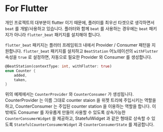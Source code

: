 # For Flutter

&#x20;개인 프로젝트의 대부분이 flutter 이기 때문에, 플러터를 최우선 타겟으로 생각하면서 `beat` 를 개발/사용하고 있습니다. 플러터와 함께 `beat` 를 사용하는 경우에는 `beat` 패키지가 아니라 `flutter_beat` 패키지를 설치해야 합니다.&#x20;

&#x20;`flutter_beat` 패키지는 플러터 프레임워크 내에서 Provider / Consumer 패턴을 지원합니다. `flutter_beat` 패키지를 설치하고 `BeatStation` 어노테이션의 `withFlutter` 속성을 `true` 로 설정하면, 자동으로 필요한 Provider 와 Consumer 를 생성합니다.&#x20;

```dart
@BeatStation(contextType: int, withFlutter: true)
enum Counter {
    added,
    taken,
}
```

&#x20;위의 예제에서는 `CounterProvider` 와 `CounterConsumer` 가 생성됩니다. CounterProvider 는 이름 그대로 counter staion 을 위젯 트리에 주입시키는 역할을 하고, CounterConsumer 는 주입된 counter station 을 이용하는 역할을 합니다. 이 밖에도 Consumer 를 자유롭게 만들어 사용할 수 있도록 상속가능한 `CounterConsumerWidget` 을 제공하고, StatefulWidget 과 같은 형태로 상속할 수 있도록 `StatefulCounterConsumerWidget` 과 `CounterConsumerState` 를 제공합니다.&#x20;
